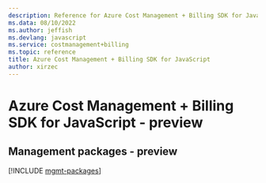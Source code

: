 ```yaml
---
description: Reference for Azure Cost Management + Billing SDK for JavaScript
ms.data: 08/10/2022
ms.author: jeffish
ms.devlang: javascript
ms.service: costmanagement+billing
ms.topic: reference
title: Azure Cost Management + Billing SDK for JavaScript
author: xirzec
---
```

# Azure Cost Management + Billing SDK for JavaScript - preview

## Management packages - preview
[!INCLUDE [mgmt-packages](cost-management-+-billing-mgmt-index.md)]
